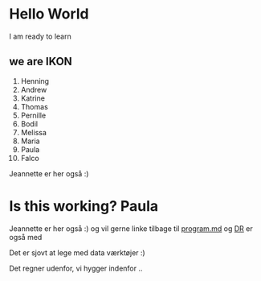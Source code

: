 # Hello World

I am ready to learn

## we are IKON

1. Henning
1. Andrew
1. Katrine
1. Thomas
1. Pernille
1. Bodil
1. Melissa
1. Maria
1. Paula
1. Falco


Jeannette er her også :)

Is this working? Paula
=======
Jeannette er her også :) og vil gerne linke tilbage til [program.md](program.md)
og [DR](http://www.dr.dk) er også med

Det er sjovt at lege med data værktøjer :)

Det regner udenfor, vi hygger indenfor ..
